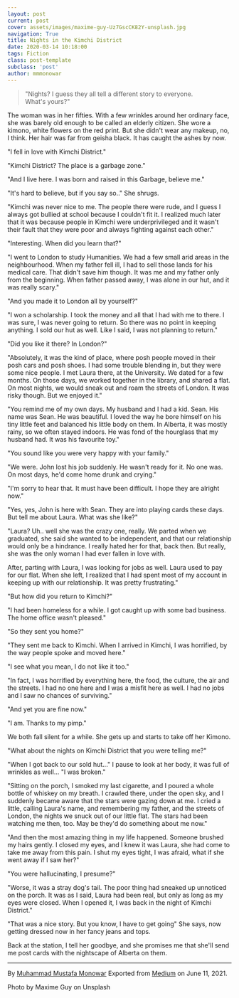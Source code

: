 ```yaml
---
layout: post
current: post
cover: assets/images/maxime-guy-Uz7GscCK82Y-unsplash.jpg
navigation: True
title: Nights in the Kimchi District 
date: 2020-03-14 10:18:00
tags: Fiction
class: post-template
subclass: 'post'
author: mmmonowar
---
```


> "Nights? I guess they all tell a different story to everyone.
> What's yours?"

The woman was in her fifties. With a few wrinkles around her ordinary
face, she was barely old enough to be called an elderly citizen. She
wore a kimono, white flowers on the red print. But she didn't wear any
makeup, no, I think. Her hair was far from geisha black. It has caught
the ashes by now.

"I fell in love with Kimchi District."

"Kimchi District? The place is a garbage zone."

"And I live here. I was born and raised in this Garbage, believe me."

"It's hard to believe, but if you say so.." She shrugs.

"Kimchi was never nice to me. The people there were rude, and I guess I
always got bullied at school because I couldn't fit it. I realized much
later that it was because people in Kimchi were underprivileged and it
wasn't their fault that they were poor and always fighting against each
other."

"Interesting. When did you learn that?"

"I went to London to study Humanities. We had a few small arid areas in
the neighbourhood. When my father fell ill, I had to sell those lands
for his medical care. That didn't save him though. It was me and my
father only from the beginning. When father passed away, I was alone in
our hut, and it was really scary."

"And you made it to London all by yourself?"

"I won a scholarship. I took the money and all that I had with me to
there. I was sure, I was never going to return. So there was no point in
keeping anything. I sold our hut as well. Like I said, I was not
planning to return."

"Did you like it there? In London?"

"Absolutely, it was the kind of place, where posh people moved in their
posh cars and posh shoes. I had some trouble blending in, but they were
some nice people. I met Laura there, at the University. We dated for a
few months. On those days, we worked together in the library, and shared
a flat. On most nights, we would sneak out and roam the streets of
London. It was risky though. But we enjoyed it."

"You remind me of my own days. My husband and I had a kid. Sean. His
name was Sean. He was beautiful. I loved the way he bore himself on his
tiny little feet and balanced his little body on them. In Alberta, it
was mostly rainy, so we often stayed indoors. He was fond of the
hourglass that my husband had. It was his favourite toy."

"You sound like you were very happy with your family."

"We were. John lost his job suddenly. He wasn't ready for it. No one
was. On most days, he'd come home drunk and crying."

"I'm sorry to hear that. It must have been difficult. I hope they are
alright now."

"Yes, yes, John is here with Sean. They are into playing cards these
days. But tell me about Laura. What was she like?"

"Laura? Uh.. well she was the crazy one, really. We parted when we
graduated, she said she wanted to be independent, and that our
relationship would only be a hindrance. I really hated her for that,
back then. But really, she was the only woman I had ever fallen in love
with.

After, parting with Laura, I was looking for jobs as well. Laura used to
pay for our flat. When she left, I realized that I had spent most of my
account in keeping up with our relationship. It was pretty frustrating."

"But how did you return to Kimchi?"

"I had been homeless for a while. I got caught up with some bad
business. The home office wasn't pleased."

"So they sent you home?"

"They sent me back to Kimchi. When I arrived in Kimchi, I was horrified,
by the way people spoke and moved here."

"I see what you mean, I do not like it too."

"In fact, I was horrified by everything here, the food, the culture, the
air and the streets. I had no one here and I was a misfit here as well.
I had no jobs and I saw no chances of surviving."

"And yet you are fine now."

"I am. Thanks to my pimp."

We both fall silent for a while. She gets up and starts to take off her
Kimono.

"What about the nights on Kimchi District that you were telling me?"

"When I got back to our sold hut..." I pause to look at her body, it was
full of wrinkles as well... "I was broken."

"Sitting on the porch, I smoked my last cigarette, and I poured a whole
bottle of whiskey on my breath. I crawled there, under the open sky, and
I suddenly became aware that the stars were gazing down at me. I cried a
little, calling Laura's name, and remembering my father, and the streets
of London, the nights we snuck out of our little flat. The stars had
been watching me then, too. May be they'd do something about me now."

"And then the most amazing thing in my life happened. Someone brushed my
hairs gently. I closed my eyes, and I knew it was Laura, she had come to
take me away from this pain. I shut my eyes tight, I was afraid, what if
she went away if I saw her?"

"You were hallucinating, I presume?"

"Worse, it was a stray dog's tail. The poor thing had sneaked up
unnoticed on the porch. It was as I said, Laura had been real, but only
as long as my eyes were closed. When I opened it, I was back in the
night of Kimchi District."

"That was a nice story. But you know, I have to get going" She says, now
getting dressed now in her fancy jeans and tops.

Back at the station, I tell her goodbye, and she promises me that she'll
send me post cards with the nightscape of Alberta on them.

---

By [Muhammad Mustafa Monowar](https://medium.com/@mmmonowar)
Exported from [Medium](https://medium.com) on June 11, 2021.

Photo by Maxime Guy on Unsplash